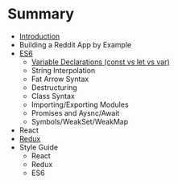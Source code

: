 # Summary

* [Introduction](README.md)
* Building a Reddit App by Example
* [ES6](ES6.md)
   * [Variable Declarations (const vs let vs var)](variable_declarations_const_vs_let_vs_var.md)
   * String Interpolation
   * Fat Arrow Syntax
   * Destructuring
   * Class Syntax
   * Importing/Exporting Modules
   * Promises and Aysnc/Await
   * Symbols/WeakSet/WeakMap
* React
* [Redux](React.md)
* Style Guide
   * React
   * Redux
   * ES6

